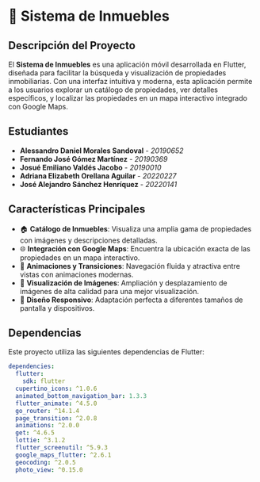 # 🏡 Sistema de Inmuebles

## Descripción del Proyecto

El **Sistema de Inmuebles** es una aplicación móvil desarrollada en Flutter, diseñada para facilitar la búsqueda y visualización de propiedades inmobiliarias. Con una interfaz intuitiva y moderna, esta aplicación permite a los usuarios explorar un catálogo de propiedades, ver detalles específicos, y localizar las propiedades en un mapa interactivo integrado con Google Maps.

## Estudiantes

- **Alessandro Daniel Morales Sandoval** - *20190652*
- **Fernando José Gómez Martínez** - *20190369*
- **Josué Emiliano Valdés Jacobo** - *20190010*
- **Adriana Elizabeth Orellana Aguilar** - *20220227*
- **José Alejandro Sánchez Henríquez** - *20220141*

## Características Principales

- 🏠 **Catálogo de Inmuebles**: Visualiza una amplia gama de propiedades con imágenes y descripciones detalladas.
- 🌐 **Integración con Google Maps**: Encuentra la ubicación exacta de las propiedades en un mapa interactivo.
- 🔄 **Animaciones y Transiciones**: Navegación fluida y atractiva entre vistas con animaciones modernas.
- 📸 **Visualización de Imágenes**: Ampliación y desplazamiento de imágenes de alta calidad para una mejor visualización.
- 📏 **Diseño Responsivo**: Adaptación perfecta a diferentes tamaños de pantalla y dispositivos.

## Dependencias

Este proyecto utiliza las siguientes dependencias de Flutter:

```yaml
dependencies:
  flutter:
    sdk: flutter
  cupertino_icons: ^1.0.6
  animated_bottom_navigation_bar: 1.3.3
  flutter_animate: ^4.5.0
  go_router: ^14.1.4
  page_transition: ^2.0.8
  animations: ^2.0.0
  get: ^4.6.5
  lottie: ^3.1.2
  flutter_screenutil: ^5.9.3
  google_maps_flutter: ^2.6.1
  geocoding: ^2.0.5
  photo_view: ^0.15.0
